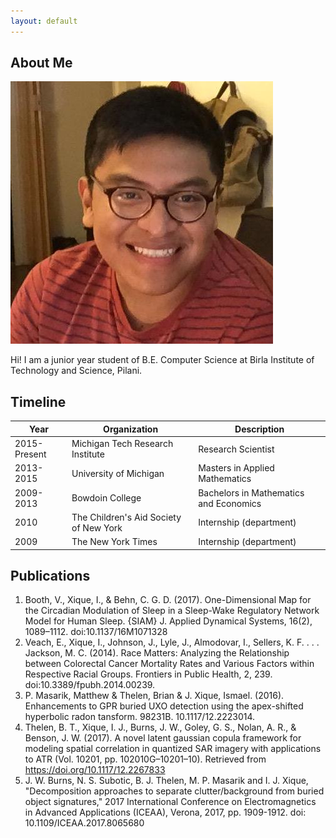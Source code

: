 ```yaml
---
layout: default
---
```


## About Me

<img class="profile-picture" src="profile_pic.jpeg">

Hi! I am a junior year student of B.E. Computer Science at Birla Institute of Technology and Science, Pilani.


## Timeline

Year | Organization | Description
-----|-------|--------
2015-Present | Michigan Tech Research Institute | Research Scientist
2013-2015 | University of Michigan | Masters in Applied Mathematics
2009-2013 | Bowdoin College | Bachelors in Mathematics and Economics
2010 | The Children's Aid Society of New York| Internship (department)
2009 | The New York Times | Internship (department)

## Publications

1. Booth, V., Xique, I., & Behn, C. G. D. (2017). One-Dimensional Map for the Circadian Modulation of Sleep in a Sleep-Wake Regulatory Network Model for Human Sleep. {SIAM} J. Applied Dynamical Systems, 16(2), 1089–1112. doi:10.1137/16M1071328
2. Veach, E., Xique, I., Johnson, J., Lyle, J., Almodovar, I., Sellers, K. F. . . . Jackson, M. C. (2014). Race Matters: Analyzing the Relationship between Colorectal Cancer Mortality Rates and Various Factors within Respective Racial Groups. Frontiers in Public Health, 2, 239. doi:10.3389/fpubh.2014.00239.
3. P. Masarik, Matthew & Thelen, Brian & J. Xique, Ismael. (2016). Enhancements to GPR buried UXO detection using the apex-shifted hyperbolic radon tansform. 98231B. 10.1117/12.2223014.
4. Thelen, B. T., Xique, I. J., Burns, J. W., Goley, G. S., Nolan, A. R., & Benson, J. W. (2017). A novel latent gaussian copula framework for modeling spatial correlation in quantized SAR imagery with applications to ATR (Vol. 10201, pp. 102010G–10201–10). Retrieved from https://doi.org/10.1117/12.2267833
5. J. W. Burns, N. S. Subotic, B. J. Thelen, M. P. Masarik and I. J. Xique, "Decomposition approaches to separate clutter/background from buried object signatures," 2017 International Conference on Electromagnetics in Advanced Applications (ICEAA), Verona, 2017, pp. 1909-1912.
doi: 10.1109/ICEAA.2017.8065680
